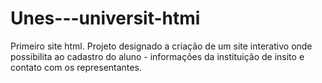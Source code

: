 # Unes---universit-htmi
Primeiro site html. Projeto designado a criação de um site interativo onde possibilita ao cadastro do aluno - informações da instituição de insito e contato com os representantes.
